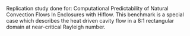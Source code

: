Replication study done for:  Computational Predictability of Natural Convection Flows In Enclosures with Hiflow. 
This benchmark is a special case which describes the heat driven cavity flow in a 8:1 rectangular domain at near-critical Rayleigh number.
